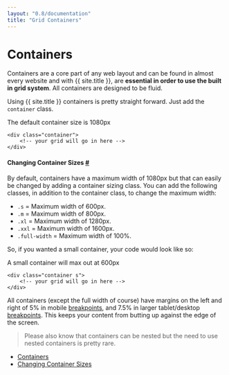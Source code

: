 ```yaml
---
layout: "0.8/documentation"
title: "Grid Containers"
---
```


<div class="col s12 l8 xl9">
<h1 id="containers">Containers</h1>
<p>Containers are a core part of any web layout and can be found in almost every website and with {{ site.title }}, are <strong>essential in order to use the built in grid system</strong>. All containers are designed to be fluid.</p>
<p>Using {{ site.title }} containers is pretty straight forward. Just add the <code class="language-markup">container</code> class.</p>
<div class="demo-container text-small">
    <div class="demo-content my-2-m container">
        <div class="p-2-s text-center">
            The default container size is 1080px
        </div>
    </div>
</div>
<pre class="mt-0"><code class="language-html">&lt;div class="container"&gt;
    &lt;!-- your grid will go in here --&gt;
&lt;/div&gt;</code></pre>
<div class="mt-3 mt-5-l"></div>



<h4 id="changing-container-sizes">Changing Container Sizes <a href="#changing-container-sizes">#</a></h4>
<p>By default, containers have a maximum width of <span class="highlight">1080px</span> but that can easily be changed by adding a container sizing class. You can add the following classes, in addition to the container class, to change the maximum width:</p>
<ul>
    <li><code class="language-markup">.s</code> = Maximum width of 600px.</li>
    <li><code class="language-markup">.m</code> = Maximum width of 800px.</li>
    <li><code class="language-markup">.xl</code> = Maximum width of 1280px.</li>
    <li><code class="language-markup">.xxl</code> = Maximum width of 1600px.</li>
    <li><code class="language-markup">.full-width</code> = Maximum width of 100%.</li>
</ul>
<p>So, if you wanted a small container, your code would look like so:</p>
<div class="demo-container text-small">
    <div class="demo-content my-2-m container s">
        <div class="p-2-s text-center">
            A small container will max out at 600px
        </div>
    </div>
</div>
<pre class="mt-0"><code class="language-html">&lt;div class="container s"&gt;
    &lt;!-- your grid will go in here --&gt;
&lt;/div&gt;</code></pre>
<p>All containers (except the full width of course) have margins on the left and right of 5% in mobile <a href="/docs/breakpoints">breakpoints</a>, and 7.5% in larger tablet/desktop <a href="/docs/breakpoints">breakpoints</a>. This keeps your content from butting up against the edge of the screen.</p>
<blockquote>Please also know that containers can be nested but the need to use nested containers is pretty rare.</blockquote>
</div>
<div class="col s12 l4 xl3 hide-m-down" id="side-nav">
    <ul class="sub-nav">
        <li><a href="#containers">Containers</a></li>
        <li><a href="#changing-container-sizes">Changing Container Sizes</a></li>
    </ul>
</div>
